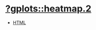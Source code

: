 # [?gplots::heatmap.2](https://www.rdocumentation.org/packages/gplots/versions/3.1.3/topics/heatmap.2) 

* [HTML](https://htmlpreview.github.io/?https://github.com/arraytools/heatmap/blob/main/heatmap.2/heatmap.2.html)
